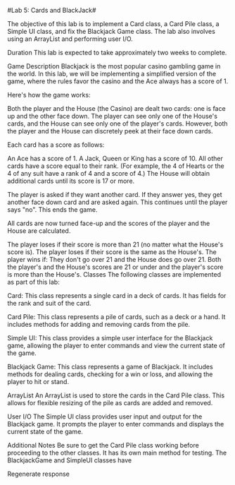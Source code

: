 #Lab 5: Cards and BlackJack# 

The objective of this lab is to implement a Card class, a Card Pile class, a Simple UI class, and fix the Blackjack Game class. The lab also involves using an ArrayList and performing user I/O.

Duration
This lab is expected to take approximately two weeks to complete.

Game Description
Blackjack is the most popular casino gambling game in the world. In this lab, we will be implementing a simplified version of the game, where the rules favor the casino and the Ace always has a score of 1.

Here's how the game works:

Both the player and the House (the Casino) are dealt two cards: one is face up and the other face down. The player can see only one of the House's cards, and the House can see only one of the player's cards. However, both the player and the House can discretely peek at their face down cards.

Each card has a score as follows:

An Ace has a score of 1.
A Jack, Queen or King has a score of 10.
All other cards have a score equal to their rank. (For example, the 4 of Hearts or the 4 of any suit have a rank of 4 and a score of 4.)
The House will obtain additional cards until its score is 17 or more.

The player is asked if they want another card. If they answer yes, they get another face down card and are asked again. This continues until the player says "no". This ends the game.

All cards are now turned face-up and the scores of the player and the House are calculated.

The player loses if their score is more than 21 (no matter what the House's score is).
The player loses if their score is the same as the House's.
The player wins if:
They don't go over 21 and the House does go over 21.
Both the player's and the House's scores are 21 or under and the player's score is more than the House's.
Classes
The following classes are implemented as part of this lab:

Card: This class represents a single card in a deck of cards. It has fields for the rank and suit of the card.

Card Pile: This class represents a pile of cards, such as a deck or a hand. It includes methods for adding and removing cards from the pile.

Simple UI: This class provides a simple user interface for the Blackjack game, allowing the player to enter commands and view the current state of the game.

Blackjack Game: This class represents a game of Blackjack. It includes methods for dealing cards, checking for a win or loss, and allowing the player to hit or stand.

ArrayList
An ArrayList is used to store the cards in the Card Pile class. This allows for flexible resizing of the pile as cards are added and removed.

User I/O
The Simple UI class provides user input and output for the Blackjack game. It prompts the player to enter commands and displays the current state of the game.

Additional Notes
Be sure to get the Card Pile class working before proceeding to the other classes. It has its own main method for testing.
The BlackjackGame and SimpleUI classes have



Regenerate response
